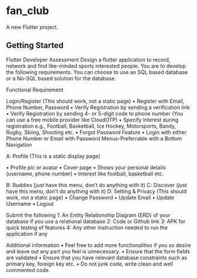 # fan_club

A new Flutter project.

## Getting Started

Flutter Developer Assessment
Design a flutter application to record, network and find like-minded sports interested
people. You are to develop the following requirements. You can choose to use an SQL based
database or a No-SQL based solution for the database.

Functional Requirement

Login/Register (This should work, not a static page)
• Register with Email, Phone Number, Password
• Verify Registration by sending a verification link
• Verify Registration by sending 4- or 5-digit code to phone number (You can use a
free mobile provider like CloudOTP)
• Specify Interest during registration e.g., Football, Basketball, Ice Hockey,
Motorsports, Bandy, Rugby, Skiing, Shooting etc.
• Forgot Password Feature
• Login with either Phone Number or Email with Password
Menus-Preferrable with a Bottom Navigation

A: Profile (This is a static display page)

• Profile pic or avatar
• Cover page
• Shows your personal details (username, phone number)
• Interest like football, basketball etc.

B: Buddies (just have this menu, don’t do anything with it)
C: Discover (just have this menu, don’t do anything with it)
D: Setting & Privacy (This should work, not a static page)
• Change Password
• Update Email
• Update Username
• Logout

Submit the following
1: An Entity Relationship Diagram (ERD) of your database if you use a relational database
2: Code or Github link
3: APK for quick testing of features
4: Any other instruction needed to run the application if any

Additional information
• Feel free to add more functionalities if you so desire and leave out any part you feel
is unnecessary.
• Ensure that the form fields are validated
• Ensure that you have relevant database constraints such as primary key, foreign key
etc.
• Do not junk code, write clean and well commented code.